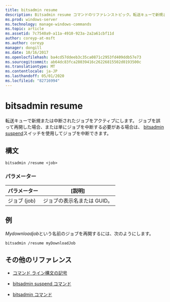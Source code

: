```yaml
---
title: bitsadmin resume
description: Bitsadmin resume コマンドのリファレンストピック。転送キューで新規または中断されたジョブをアクティブ化します。
ms.prod: windows-server
ms.technology: manage-windows-commands
ms.topic: article
ms.assetid: 7c7540a9-a11a-4910-923a-2a2a61cbf11d
author: coreyp-at-msft
ms.author: coreyp
manager: dongill
ms.date: 10/16/2017
ms.openlocfilehash: ba4cd57ddeeb3c35ca0871c2953fd409ddb57e73
ms.sourcegitcommit: ab64dc83fca28039416c26226815502d0193500c
ms.translationtype: MT
ms.contentlocale: ja-JP
ms.lasthandoff: 05/01/2020
ms.locfileid: "82716994"
---
```

# <a name="bitsadmin-resume"></a>bitsadmin resume

転送キューで新規または中断されたジョブをアクティブにします。 ジョブを誤って再開した場合、または単にジョブを中断する必要がある場合は、 [bitsadmin suspend](bitsadmin-suspend.md)スイッチを使用してジョブを中断できます。

## <a name="syntax"></a>構文

```
bitsadmin /resume <job>
```

### <a name="parameters"></a>パラメーター

| パラメーター | [説明] |
| -------------- | -------------- |
| ジョブ (job) | ジョブの表示名または GUID。 |

## <a name="examples"></a>例

*Mydownloadjob*という名前のジョブを再開するには、次のようにします。

```
bitsadmin /resume myDownloadJob
```

## <a name="additional-references"></a>その他のリファレンス

- [コマンド ライン構文の記号](command-line-syntax-key.md)

- [bitsadmin suspend コマンド](bitsadmin-suspend.md)

- [bitsadmin コマンド](bitsadmin.md)
